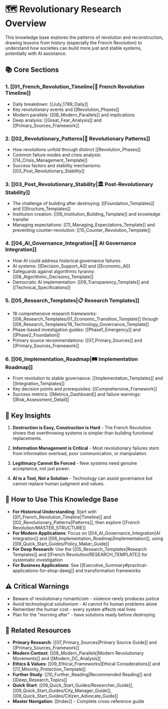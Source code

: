 # 🗺️ Revolutionary Research Overview

This knowledge base explores the patterns of revolution and reconstruction, drawing lessons from history (especially the French Revolution) to understand how societies can build more just and stable systems, potentially with AI assistance.

## 📚 Core Sections

### 1. [[01_French_Revolution_Timeline|📅 French Revolution Timeline]]
- Daily breakdown: [[July_1789_Daily]]
- Key revolutionary events and [[Revolution_Phases]]
- Modern parallels: [[08_Modern_Parallels]] and implications
- Deep analysis: [[Great_Fear_Analysis]] and [[Primary_Sources_Framework]]

### 2. [[02_Revolutionary_Patterns|🔄 Revolutionary Patterns]]
- How revolutions unfold through distinct [[Revolution_Phases]]
- Common failure modes and crisis analysis: [[14_Crisis_Management_Template]]
- Success factors and stability mechanisms: [[03_Post_Revolutionary_Stability]]

### 3. [[03_Post_Revolutionary_Stability|🏛️ Post-Revolutionary Stability]]
- The challenge of building after destroying: [[Foundation_Templates]] and [[Structure_Templates]]
- Institution creation: [[06_Institution_Building_Template]] and knowledge transfer
- Managing expectations: [[11_Managing_Expectations_Template]] and preventing counter-revolution: [[15_Counter_Revolution_Template]]

### 4. [[04_AI_Governance_Integration|🤖 AI Governance Integration]]
- How AI could address historical governance failures
- AI systems: [[Decision_Support_AI]] and [[Economic_AI]]
- Safeguards against algorithmic tyranny: [[08_Algorithmic_Decisions_Template]]
- Democratic AI implementation: [[09_Transparency_Template]] and [[Technical_Specifications]]

### 5. [[05_Research_Templates|📋 Research Templates]]
- 18 comprehensive research frameworks: [[08_Research_Templates/01_Economic_Transition_Template]] through [[08_Research_Templates/18_Technology_Governance_Template]]
- Phase-based investigation guides: [[Phase1_Emergency]] and [[Phase2_Foundation]]
- Primary source recommendations: [[07_Primary_Sources]] and [[Primary_Sources_Framework]]

### 6. [[06_Implementation_Roadmap|🛤️ Implementation Roadmap]]
- From revolution to stable governance: [[Implementation_Templates]] and [[Integration_Templates]]
- Key decision points and prerequisites: [[Comprehensive_Framework]]
- Success metrics: [[Metrics_Dashboard]] and failure warnings: [[Risk_Assessment_Detail]]

## 🎯 Key Insights

1. **Destruction is Easy, Construction is Hard** - The French Revolution shows that overthrowing systems is simpler than building functional replacements.

2. **Information Management is Critical** - Most revolutionary failures stem from information overload, poor communication, or manipulation.

3. **Legitimacy Cannot Be Forced** - New systems need genuine acceptance, not just power.

4. **AI is a Tool, Not a Solution** - Technology can assist governance but cannot replace human judgment and values.

## 🚀 How to Use This Knowledge Base

- **For Historical Understanding**: Start with [[01_French_Revolution_Timeline|Timeline]] and [[02_Revolutionary_Patterns|Patterns]], then explore [[French Revolution/MASTER_STRUCTURE]]
- **For Modern Applications**: Focus on [[04_AI_Governance_Integration|AI Integration]] and [[06_Implementation_Roadmap|Implementation]], using [[09_Quick_Start_Guides/Policy_Maker_Guide]]
- **For Deep Research**: Use the [[05_Research_Templates|Research Templates]] and [[French Revolution/RESEARCH_TEMPLATE]] for systematic investigation
- **For Business Applications**: See [[Executive_Summary#practical-applications-for-shop-dawg]] and transformation frameworks

## ⚠️ Critical Warnings

- Beware of revolutionary romanticism - violence rarely produces justice
- Avoid technological solutionism - AI cannot fix human problems alone
- Remember the human cost - every system affects real lives
- Plan for the "morning after" - have solutions ready before destroying

## 🔗 Related Resources

- **Primary Research**: [[07_Primary_Sources|Primary Source Guide]] and [[Primary_Sources_Framework]]
- **Modern Context**: [[08_Modern_Parallels|Modern Revolutionary Movements]] and [[Modern_DC_Analysis]]
- **Ethics & Values**: [[09_Ethical_Frameworks|Ethical Considerations]] and [[17_Minority_Protection_Template]]
- **Further Study**: [[10_Further_Reading|Recommended Reading]] and [[Deep_Research_Topics]]
- **Quick Start**: [[09_Quick_Start_Guides/Researcher_Guide]], [[09_Quick_Start_Guides/City_Manager_Guide]], [[09_Quick_Start_Guides/Citizen_Advocate_Guide]]
- **Master Navigation**: [[Index]] - Complete cross-reference guide